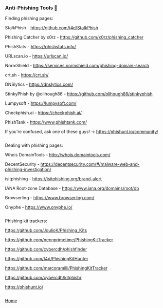 ### Anti-Phishing Tools 🎣 

Finding phishing pages:

StalkPhish - https://github.com/t4d/StalkPhish

Phishing Catcher by x0rz - https://github.com/x0rz/phishing_catcher

PhishStats - https://phishstats.info/

URLscan.io - https://urlscan.io/

NormShield - https://services.normshield.com/phishing-domain-search

crt.sh - https://crt.sh/

DNSlytics - https://dnslytics.com/

StinkyPhish by @olihough86 - https://github.com/olihough86/stinkyphish

Lumpysoft - https://lumpysoft.com/

Checkphish.ai - https://checkphish.ai/

PhishTank - https://www.phishtank.com/

If you're confused, ask one of these guys! -> https://phishunt.io/community/

```

```

Dealing with phishing pages:

Whois DomainTools - http://whois.domaintools.com/

DecentSecurity - https://decentsecurity.com/#/malware-web-and-phishing-investigation/

isitphishing - https://isitphishing.org/brand-alert

IANA Root-zone Database - https://www.iana.org/domains/root/db

Browserling - https://www.browserling.com/

Onyphe - https://www.onyphe.io/

```

```

Phishing kit trackers: 

https://github.com/JoulioK/Phishing_Kits

https://github.com/neonprimetime/PhishingKitTracker

https://github.com/cybercdh/phishfinder

https://github.com/t4d/PhishingKitHunter

https://github.com/marcoramilli/PhishingKitTracker

https://github.com/cybercdh/kitphishr

https://phishunt.io/

```

```
[Home](https://github.com/WilliamThomas-sec/Opensource-tools)
